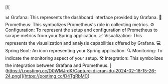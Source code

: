 [![

📊 Grafana: This represents the dashboard interface provided by Grafana.
🎯 Prometheus: This symbolizes Prometheus's role in collecting metrics.
⚙️ Configuration: To represent the setup and configuration of Prometheus to scrape metrics from your Spring application.
📈 Visualization: This represents the visualization and analysis capabilities offered by Grafana.
💻 Spring Boot: An icon representing your Spring application.
🔍 Monitoring: To indicate the monitoring aspect of your setup.
🛠️ Integration: This symbolizes the integration between Grafana and Prometheus.
](https://i.postimg.cc/D0WMJrdK/Capture-d-cran-du-2024-02-18-15-26-24.png)](https://postimg.cc/D4TgRbMC)
